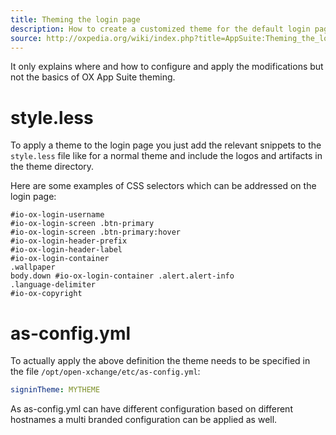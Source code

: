 ```yaml
---
title: Theming the login page
description: How to create a customized theme for the default login page for your OX App Suite installation and also how to configure different ones for different hostnames.
source: http://oxpedia.org/wiki/index.php?title=AppSuite:Theming_the_login_page
---
```


It only explains where and how to configure and apply the modifications but not the basics of OX App Suite theming.

# style.less

To apply a theme to the login page you just add the relevant snippets to the `style.less` file like for a normal theme and include the logos and artifacts in the theme directory.

Here are some examples of CSS selectors which can be addressed on the login page:

```
#io-ox-login-username
#io-ox-login-screen .btn-primary
#io-ox-login-screen .btn-primary:hover
#io-ox-login-header-prefix
#io-ox-login-header-label
#io-ox-login-container
.wallpaper
body.down #io-ox-login-container .alert.alert-info
.language-delimiter
#io-ox-copyright
```

# as-config.yml

To actually apply the above definition the theme needs to be specified in the file `/opt/open-xchange/etc/as-config.yml`:

```yaml
signinTheme: MYTHEME
```

As as-config.yml can have different configuration based on different hostnames a multi branded configuration can be applied as well.
